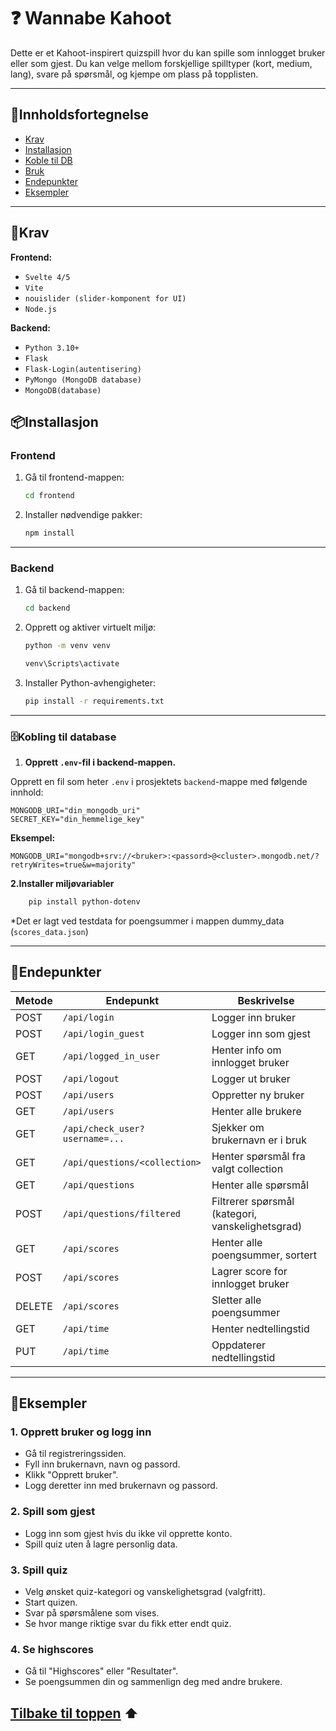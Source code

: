 # ❓ Wannabe Kahoot

Dette er et Kahoot-inspirert quizspill hvor du kan spille som innlogget bruker eller som gjest. Du kan velge mellom
forskjellige spilltyper (kort, medium, lang), svare på spørsmål, og kjempe om plass på topplisten.

---

## 📑Innholdsfortegnelse

- [Krav](#krav)
- [Installasjon](#installasjon)
- [Koble til DB](#kobling-til-database)
- [Bruk](#bruk)
- [Endepunkter](#endepunkter)
- [Eksempler](#eksempler)

---

## 🔧Krav

**Frontend:**

- `Svelte 4/5`
- `Vite`
- `nouislider (slider-komponent for UI)`
- `Node.js`

**Backend:**

- `Python 3.10+`
- `Flask`
- `Flask-Login(autentisering)`
- `PyMongo (MongoDB database)`
- `MongoDB(database)`

## 📦Installasjon

### Frontend

1. Gå til frontend-mappen:
    ```bash
    cd frontend
    ```
2. Installer nødvendige pakker:
    ```bash
    npm install
    ```

---

### Backend

1. Gå til backend-mappen:
    ```bash
    cd backend
    ```
2. Opprett og aktiver virtuelt miljø:
    ```bash
    python -m venv venv

    venv\Scripts\activate
    ```
3. Installer Python-avhengigheter:
    ```bash
    pip install -r requirements.txt
    ```

---

### 🗄️Kobling til database

1. **Opprett `.env`-fil i backend-mappen.**

Opprett en fil som heter `.env` i prosjektets `backend`-mappe med følgende innhold:

```env
MONGODB_URI="din_mongodb_uri"
SECRET_KEY="din_hemmelige_key"
```

**Eksempel:**

`MONGODB_URI="mongodb+srv://<bruker>:<passord>@<cluster>.mongodb.net/?retryWrites=true&w=majority"`

**2.Installer miljøvariabler**

```bash
    pip install python-dotenv
```

*Det er lagt ved testdata for poengsummer i mappen dummy_data (`scores_data.json`)

---

## 🔌Endepunkter

| Metode | Endepunkt                      | Beskrivelse                                      |
|--------|--------------------------------|--------------------------------------------------|
| POST   | `/api/login`                   | Logger inn bruker                                |
| POST   | `/api/login_guest`             | Logger inn som gjest                             |
| GET    | `/api/logged_in_user`          | Henter info om innlogget bruker                  |
| POST   | `/api/logout`                  | Logger ut bruker                                 |
| POST   | `/api/users`                   | Oppretter ny bruker                              |
| GET    | `/api/users`                   | Henter alle brukere                              |
| GET    | `/api/check_user?username=...` | Sjekker om brukernavn er i bruk                  |
| GET    | `/api/questions/<collection>`  | Henter spørsmål fra valgt collection             |
| GET    | `/api/questions`               | Henter alle spørsmål                             |
| POST   | `/api/questions/filtered`      | Filtrerer spørsmål (kategori, vanskelighetsgrad) |
| GET    | `/api/scores`                  | Henter alle poengsummer, sortert                 |
| POST   | `/api/scores`                  | Lagrer score for innlogget bruker                |
| DELETE | `/api/scores`                  | Sletter alle poengsummer                         |
| GET    | `/api/time`                    | Henter nedtellingstid                            |
| PUT    | `/api/time`                    | Oppdaterer nedtellingstid                        |

---

## 🧩Eksempler

### 1. Opprett bruker og logg inn

- Gå til registreringssiden.
- Fyll inn brukernavn, navn og passord.
- Klikk "Opprett bruker".
- Logg deretter inn med brukernavn og passord.

### 2. Spill som gjest

- Logg inn som gjest hvis du ikke vil opprette konto.
- Spill quiz uten å lagre personlig data.

### 3. Spill quiz

- Velg ønsket quiz-kategori og vanskelighetsgrad (valgfritt).
- Start quizen.
- Svar på spørsmålene som vises.
- Se hvor mange riktige svar du fikk etter endt quiz.

### 4. Se highscores

- Gå til "Highscores" eller "Resultater".
- Se poengsummen din og sammenlign deg med andre brukere.

## [Tilbake til toppen](#krav) ⬆️ ##
